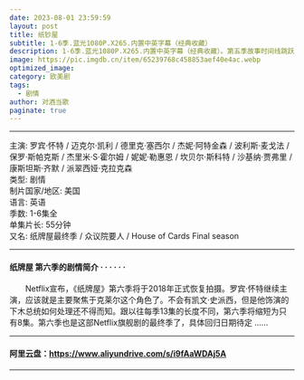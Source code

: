 ```yaml
---
date: 2023-08-01 23:59:59
layout: post
title: 纸钞屋
subtitle: 1-6季.蓝光1080P.X265.内置中英字幕（经典收藏）
description: 1-6季.蓝光1080P.X265.内置中英字幕（经典收藏）。第五季故事时间线跳跃到上一季的五年后，Melinda和Jim的儿子Aiden已经五岁了。他拥有和Melinda相同的能力，但是要比她强大得多，甚至能够看见或听见Melinda察觉不到的东西...
image: https://pic.imgdb.cn/item/65239768c458853aef40e4ac.webp
optimized_image: 
category: 欧美剧
tags:
  - 剧情
author: 对酒当歌
paginate: true
---
```


---

主演: 罗宾·怀特 / 迈克尔·凯利 / 德里克·塞西尔 / 杰妮·阿特金森 / 波利斯·麦戈法 / 保罗·斯帕克斯 / 杰里米·S·霍尔姆 / 妮妮·勒惠恩 / 坎贝尔·斯科特 / 沙基纳·贾弗里 / 康斯坦斯·齐默 / 派翠西娅·克拉克森  
类型: 剧情  
制片国家/地区: 美国  
语言: 英语  
季数: 1-6集全  
单集片长: 55分钟  
又名: 纸牌屋最终季 / 众议院要人 / House of Cards Final season  

---

#### 纸牌屋 第六季的剧情简介 · · · · · ·

　　Netflix宣布，《纸牌屋》第六季将于2018年正式恢复拍摄。罗宾·怀特继续主演，应该就是主要聚焦于克莱尔这个角色了。不会有凯文·史派西，但是他饰演的下木总统如何处理还不得而知。跟以往每季13集的长度不同，第六季将缩短为只有8集。第六季也是这部Netflix旗舰剧的最终季了，具体回归日期待定
......

---

#### 阿里云盘：<https://www.aliyundrive.com/s/i9fAaWDAj5A>

---
